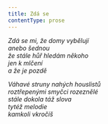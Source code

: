 ```yaml
---
title: Zdá se
contentType: prose
---
```


_Zdá se mi, že domy vybělují  
anebo šednou  
že stále hůř hledám někoho  
jen k mlčení  
a že je pozdě_

_Váhavé struny nahých houslistů  
roztřepenými smyčci rozeznělé  
stále dokola táž slova  
tytéž melodie  
kamkoli vkročíš_
